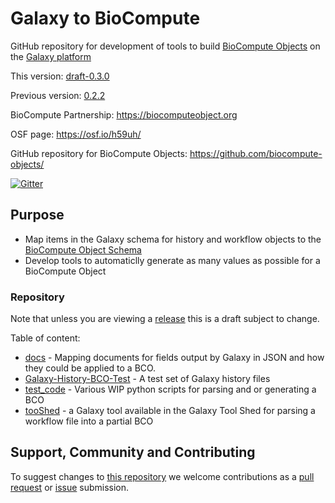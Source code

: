 Galaxy to BioCompute 
=================

GitHub repository for development of tools to build [BioCompute Objects](https://github.com/biocompute-objects/BCO_Specification/tree/dev) on the [Galaxy platform](https://github.com/galaxyproject/galaxy)

This version: [draft-0.3.0](https://github.com/biocompute-objects/Galaxy-To-BCO/tree/dev)

Previous version: [0.2.2](https://github.com/biocompute-objects/Galaxy-To-BCO/releases/tag/0.2.2)

BioCompute Partnership: https://biocomputeobject.org

OSF page: https://osf.io/h59uh/ 

GitHub repository for BioCompute Objects:
https://github.com/biocompute-objects/

[![Gitter](https://badges.gitter.im/biocompute-objects/community.svg)](https://gitter.im/biocompute-objects/community?utm_source=badge&utm_medium=badge&utm_campaign=pr-badge)

## Purpose
- Map items in the Galaxy schema for history and workflow objects to the [BioCompute Object Schema](https://github.com/biocompute-objects/BCO_Specification/releases/latest)
- Develop tools to automaticlly generate as many values as possible for a BioCompute Object

### Repository
Note that unless you are viewing a [release](https://github.com/biocompute-objects/BCO_Specification/releases) this is a draft subject to change.

Table of content:
* [docs](/docs) - Mapping documents for fields output by Galaxy in JSON and how they could be applied to a BCO. 
* [Galaxy-History-BCO-Test](/Galaxy-History-BCO-Test) - A test set of Galaxy history files
* [test_code](/test_code) - Various WIP python scripts for parsing and or generating a BCO
* [tooShed](tooShed) - a Galaxy tool available in the Galaxy Tool Shed for parsing a workflow file into a partial BCO

## Support, Community and Contributing

To suggest changes to [this repository](#Repository) we welcome contributions as a [pull request](https://github.com/biocompute-objects/Galaxy-To-BCO/pulls) or [issue](https://github.com/biocompute-objects/Galaxy-To-BCO/issues) submission.
